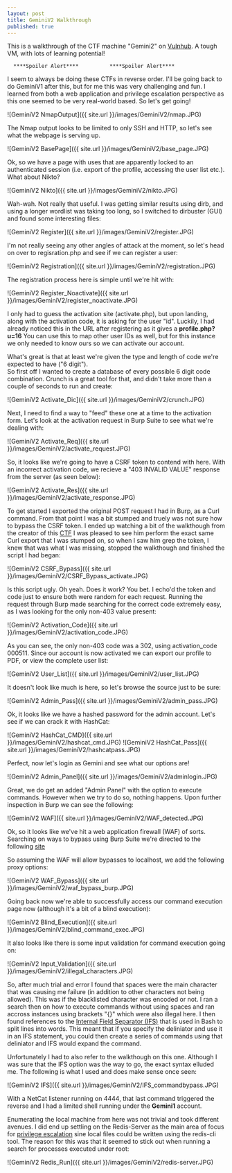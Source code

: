 ```yaml
---
layout: post
title: GeminiV2 Walkthrough
published: true
---
```

This is a walkthrough of the CTF machine "Gemini2" on [Vulnhub](https://www.vulnhub.com/entry/gemini-inc-2,234/). A tough VM, with lots of learning potential!


 
      ****Spoiler Alert****          ****Spoiler Alert****



I seem to always be doing these CTFs in reverse order. I'll be going back to do GeminiV1 after this, but for me this was very challenging and fun. I learned from both a web application and privilege escalation perspective as this one seemed to be very real-world based. So let's get going!


![GeminiV2 NmapOutput]({{ site.url }}/images/GeminiV2/nmap.JPG)

The Nmap output looks to be limited to only SSH and HTTP, so let's see what the webpage is serving up.

![GeminiV2 BasePage]({{ site.url }}/images/GeminiV2/base_page.JPG)

Ok, so we have a page with uses that are apparently locked to an authenticated session (i.e. export of the profile, accessing the user list etc.). What about Nikto?

![GeminiV2 Nikto]({{ site.url }}/images/GeminiV2/nikto.JPG)

Wah-wah. Not really that useful. I was getting similar results using dirb, and using a longer wordlist was taking too long, so I switched to dirbuster (GUI) and found some interesting files:

![GeminiV2 Register]({{ site.url }}/images/GeminiV2/register.JPG)  

I'm not really seeing any other angles of attack at the moment, so let's head on over to regisration.php and see if we can register a user:

![GeminiV2 Registration]({{ site.url }}/images/GeminiV2/registration.JPG) 

The registration process here is simple until we're hit with:

![GeminiV2 Register_Noactivate]({{ site.url }}/images/GeminiV2/register_noactivate.JPG)

I only had to guess the activation site (activate.php), but upon landing, along with the activation code, it is asking for the user "id". Luckily, I had already noticed this in the URL after registering as it gives a __profile.php?u=16__ You can use this to map other user IDs as well, but for this instance we only needed to know ours so we can activate our account.

What's great is that at least we're given the type and length of code we're expected to have ("6 digit").  
So first off I wanted to create a database of every possible 6 digit code combination. Crunch is a great tool for that, and didn't take more than a couple of seconds to run and create:

![GeminiV2 Activate_Dic]({{ site.url }}/images/GeminiV2/crunch.JPG)

Next, I need to find a way to "feed" these one at a time to the activation form. Let's look at the activation request in Burp Suite to see what we're dealing with:

![GeminiV2 Activate_Req]({{ site.url }}/images/GeminiV2/activate_request.JPG)

So, it looks like we're going to have a CSRF token to contend with here. With an incorrect activation code, we recieve a "403 INVALID VALUE" response from the server (as seen below):

![GeminiV2 Activate_Res]({{ site.url }}/images/GeminiV2/activate_response.JPG)

To get started I exported the original POST request I had in Burp, as a Curl command. From that point I was a bit stumped and truely was not sure how to bypass the CSRF token. I ended up watching a bit of the walkthough from the creator of this [CTF](https://scriptkidd1e.wordpress.com/geminiinc-v2-virtual-machine-walkthrough/) I was pleased to see him perform the exact same Curl export that I was stumped on, so when I saw him grep the token, I knew that was what I was missing, stopped the walkthough and finished the script I had began:

![GeminiV2 CSRF_Bypass]({{ site.url }}/images/GeminiV2/CSRF_Bypass_activate.JPG)  

Is this script ugly. Oh yeah. Does it work? You bet. I echo'd the token and code just to ensure both were random for each request. Running the request through Burp made searching for the correct code extremely easy, as I was looking for the only non-403 value present:

![GeminiV2 Activation_Code]({{ site.url }}/images/GeminiV2/activation_code.JPG)  

As you can see, the only non-403 code was a 302, using activation_code 000511. 
Since our account is now activated we can export our profile to PDF, or view the complete user list:

![GeminiV2 User_List]({{ site.url }}/images/GeminiV2/user_list.JPG) 

It doesn't look like much is here, so let's browse the source just to be sure:

![GeminiV2 Admin_Pass]({{ site.url }}/images/GeminiV2/admin_pass.JPG)

Ok, it looks like we have a hashed password for the admin account. Let's see if we can crack it with HashCat:

![GeminiV2 HashCat_CMD]({{ site.url }}/images/GeminiV2/hashcat_cmd.JPG)
![GeminiV2 HashCat_Pass]({{ site.url }}/images/GeminiV2/hashcatpass.JPG)

Perfect, now let's login as Gemini and see what our options are!

![GeminiV2 Admin_Panel]({{ site.url }}/images/GeminiV2/adminlogin.JPG)

Great, we do get an added "Admin Panel" with the option to execute commands. However when we try to do so, nothing happens. Upon further inspection in Burp we can see the following:

![GeminiV2 WAF]({{ site.url }}/images/GeminiV2/WAF_detected.JPG)

Ok, so it looks like we've hit a web application firewall (WAF) of sorts. Searching on ways to bypass using Burp Suite we're directed to the following [site](https://portswigger.net/bappstore/ae2611da3bbc4687953a1f4ba6a4e04c)

So assuming the WAF will allow bypasses to localhost, we add the following proxy options:

![GeminiV2 WAF_Bypass]({{ site.url }}/images/GeminiV2/waf_bypass_burp.JPG)

Going back now we're able to successfully access our command execution page now (although it's a bit of a blind execution):

![GeminiV2 Blind_Execution]({{ site.url }}/images/GeminiV2/blind_command_exec.JPG)

It also looks like there is some input validation for command execution going on:

![GeminiV2 Input_Validation]({{ site.url }}/images/GeminiV2/illegal_characters.JPG)

So, after much trial and error I found that spaces were the main character that was causing me failure (in addition to other characters not being allowed). This was if the blacklisted character was encoded or not. I ran a search then on how to execute commands without using spaces and ran accross instances using brackets "{}" which were also illegal here. I then found references to the [Internal Field Separator (IFS)](https://bash.cyberciti.biz/guide/$IFS) that is used in Bash to split lines into words. This meant that if you specify the deliniator and use it in an IFS statement, you could then create a series of commands using that deliniator and IFS would expand the command. 

Unfortunately I had to also refer to the walkthough on this one. Although I was sure that the IFS option was the way to go, the exact syntax elluded me. The following is what I used and does make sense once seen:


![GeminiV2 IFS]({{ site.url }}/images/GeminiV2/IFS_commandbypass.JPG)

With a NetCat listener running on 4444, that last command triggered the reverse and I had a limited shell running under the __Gemini1__ account.

Enumerating the local machine from here was not trivial and took different avenues. I did end up settling on the Redis-Server as the main area of focus for [privilege escalation](https://packetstormsecurity.com/files/134200/Redis-Remote-Command-Execution.html) sine local files could be written using the redis-cli tool. The reason for this was that it seemed to stick out when running a search for processes executed under root:


![GeminiV2 Redis_Run]({{ site.url }}/images/GeminiV2/redis-server.JPG)






